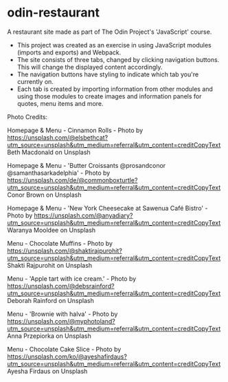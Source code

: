 # odin-restaurant
A restaurant site made as part of The Odin Project's 'JavaScript' course.

- This project was created as an exercise in using JavaScript modules (imports and exports) and Webpack.
- The site consists of three tabs, changed by clicking navigation buttons. This will change the displayed content accordingly.
- The navigation buttons have styling to indicate which tab you're currently on.
- Each tab is created by importing information from other modules and using those modules to create images and information panels for quotes, menu items and more.

Photo Credits:

Homepage & Menu - Cinnamon Rolls - Photo by https://unsplash.com/@elsbethcat?utm_source=unsplash&utm_medium=referral&utm_content=creditCopyText Beth Macdonald on Unsplash

Homepage & Menu - 'Butter Croissants @prosandconor @samanthasarkadelphia' - Photo by https://unsplash.com/de/@commonboxturtle?utm_source=unsplash&utm_medium=referral&utm_content=creditCopyText Conor Brown on Unsplash

Homepage & Menu - 'New York Cheesecake at Sawenua Café Bistro' - Photo by https://unsplash.com/@anyadiary?utm_source=unsplash&utm_medium=referral&utm_content=creditCopyText Waranya Mooldee on Unsplash

Menu - Chocolate Muffins - Photo by https://unsplash.com/@shaktirajpurohit?utm_source=unsplash&utm_medium=referral&utm_content=creditCopyText Shakti Rajpurohit on Unsplash
  
Menu - 'Apple tart with ice cream.' - Photo by https://unsplash.com/@debsrainford?utm_source=unsplash&utm_medium=referral&utm_content=creditCopyText Deborah Rainford on Unsplash

Menu - 'Brownie with halva' - Photo by https://unsplash.com/@myphotoland?utm_source=unsplash&utm_medium=referral&utm_content=creditCopyText Anna Przepiorka on Unsplash

Menu - Chocolate Cake Slice - Photo by https://unsplash.com/ko/@ayeshafirdaus?utm_source=unsplash&utm_medium=referral&utm_content=creditCopyText Ayesha Firdaus on Unsplash
